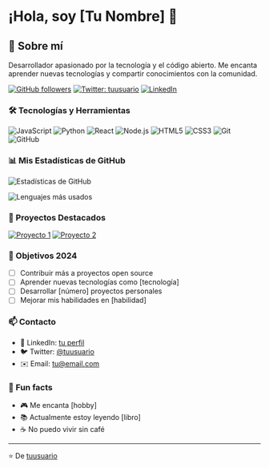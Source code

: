 # ¡Hola, soy [Tu Nombre] 👋

## 🚀 Sobre mí
Desarrollador apasionado por la tecnología y el código abierto. Me encanta aprender nuevas tecnologías y compartir conocimientos con la comunidad.

[![GitHub followers](https://img.shields.io/github/followers/tuusuario?label=Follow&style=social)](https://github.com/tuusuario)
[![Twitter: tuusuario](https://img.shields.io/twitter/follow/tuusuario?style=social)](https://twitter.com/tuusuario)
[![LinkedIn](https://img.shields.io/badge/-LinkedIn-blue?style=flat-square&logo=Linkedin&logoColor=white&link=https://www.linkedin.com/in/tuusuario/)](https://www.linkedin.com/in/tuusuario/)

### 🛠️ Tecnologías y Herramientas

![JavaScript](https://img.shields.io/badge/-JavaScript-black?style=flat-square&logo=javascript)
![Python](https://img.shields.io/badge/-Python-black?style=flat-square&logo=Python)
![React](https://img.shields.io/badge/-React-black?style=flat-square&logo=react)
![Node.js](https://img.shields.io/badge/-Node.js-black?style=flat-square&logo=Node.js)
![HTML5](https://img.shields.io/badge/-HTML5-black?style=flat-square&logo=html5)
![CSS3](https://img.shields.io/badge/-CSS3-black?style=flat-square&logo=css3)
![Git](https://img.shields.io/badge/-Git-black?style=flat-square&logo=git)
![GitHub](https://img.shields.io/badge/-GitHub-black?style=flat-square&logo=github)

### 📊 Mis Estadísticas de GitHub

![Estadísticas de GitHub](https://github-readme-stats.vercel.app/api?username=tuusuario&show_icons=true&theme=radical)

![Lenguajes más usados](https://github-readme-stats.vercel.app/api/top-langs/?username=tuusuario&layout=compact&theme=radical)

### 🌟 Proyectos Destacados

[![Proyecto 1](https://github-readme-stats.vercel.app/api/pin/?username=tuusuario&repo=proyecto1&theme=radical)](https://github.com/tuusuario/proyecto1)
[![Proyecto 2](https://github-readme-stats.vercel.app/api/pin/?username=tuusuario&repo=proyecto2&theme=radical)](https://github.com/tuusuario/proyecto2)

### 🎯 Objetivos 2024
- [ ] Contribuir más a proyectos open source
- [ ] Aprender nuevas tecnologías como [tecnología]
- [ ] Desarrollar [número] proyectos personales
- [ ] Mejorar mis habilidades en [habilidad]

### 📫 Contacto

- 💼 LinkedIn: [tu perfil](https://linkedin.com/in/tuusuario)
- 🐦 Twitter: [@tuusuario](https://twitter.com/tuusuario)
- ✉️ Email: [tu@email.com](mailto:tu@email.com)

### 👾 Fun facts
- 🎮 Me encanta [hobby]
- 📚 Actualmente estoy leyendo [libro]
- ☕ No puedo vivir sin café

---
⭐️ De [tuusuario](https://github.com/tuusuario)
